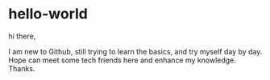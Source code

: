 # hello-world

hi there,

I am new to Github, still trying to learn the basics, and try myself day by day. Hope can meet some tech friends here and enhance my knowledge. Thanks.
